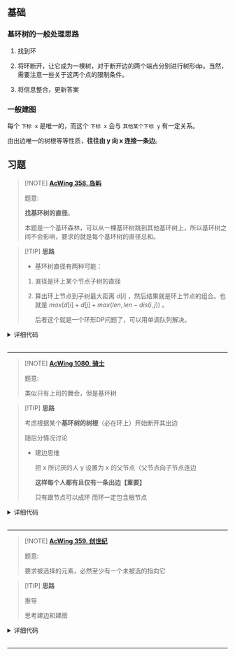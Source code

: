 ## 基础

### 基环树的一般处理思路

1. 找到环

2. 将环断开，让它成为一棵树，对于断开边的两个端点分别进行树形dp。当然，需要注意一些关于这两个点的限制条件。

3. 将信息整合，更新答案

### 一般建图

每个 `下标 x` 是唯一的，而这个 `下标 x` 会与 `其他某个下标 y` 有一定关系。

由出边唯一的树根等等性质，**往往由 y 向 x 连接一条边**。

## 习题

> [!NOTE] **[AcWing 358. 岛屿](https://www.acwing.com/problem/content/360/)**
> 
> 题意: 
> 
> **找基环树的直径**。
> 
> 本题是一个基环森林，可以从一棵基环树跳到其他基环树上，所以基环树之间不会影响，要求的就是每个基环树的直径总和。

> [!TIP] **思路**
> 
> - 基环树直径有两种可能：
> 
> 1. 直径是环上某个节点子树的直径
> 
> 2. 算出环上节点到子树最大距离 $d[i]$ ，然后结果就是环上节点的组合。也就是 $max(d[i]+d[j]+max(len,len−dis(i,j))$ 。
> 
>    后者这个就是一个环形DP问题了，可以用单调队列解决。

<details>
<summary>详细代码</summary>
<!-- tabs:start -->

##### **C++**

```cpp
#include <bits/stdc++.h>
using namespace std;

using LL = long long;
const static int N = 1e6 + 10, M = N << 1;

int n;

// ------------------- graph -------------------
int h[N], e[M], w[M], ne[M], idx;
void add(int a, int b, int c) {
    e[idx] = b, w[idx] = c, ne[idx] = h[a], h[a] = idx ++ ;
}

// ------------------- circle -------------------
int fu[N], fw[N], q[N]; // 找环过程中记录路径
int cir[N], ed[N], cnt; // 记录环 ==> TODO
bool st[N], ins[N];     // 找环
LL s[N], d[M], sum[M];  // 前缀和  破环成链需要两倍长度数组

void dfs_c(int u, int from) {
    st[u] = ins[u] = true;
    for (int i = h[u]; ~i; i = ne[i]) {
        if (i == (from ^ 1))
            continue;   // 反向边跳过
        int j = e[i];
        fu[j] = u, fw[j] = w[i];    // 记录上一个位置 以及边长
        if (!st[j])
            dfs_c(j, i);
        else if (ins[j]) {          // 已在栈中 说明有环
            // 环个数+1
            cnt ++ ;
            ed[cnt] = ed[cnt - 1];
            // 逆序找所有的环上的点 统计前缀和
            // ==> why 前缀和？ 因为【前面的分析过程 优化】
            //                         for-loop这里必须先用k 再改k
            for (LL k = fu[j], tot = fw[j]; ; tot += fw[k], k = fu[k]) {
                s[k] = tot;
                cir[ ++ ed[cnt]] = k;	// ATTENTION trick
                if (k == j)
                    break;
            }
        }
    }
    ins[u] = false;
}

// ------------------- dp -------------------
LL ans;
LL dfs_d(int u) {
    st[u] = true;
    LL d1 = 0, d2 = 0;
    for (int i = h[u]; ~i; i = ne[i]) {
        int j = e[i];
        if (st[j])
            continue;
        LL dist = dfs_d(j) + w[i];
        if (dist >= d1)
            d2 = d1, d1 = dist;
        else if (dist > d2)
            d2 = dist;
    }
    ans = max(ans, d1 + d2);
    return d1;
}

void init() {
    // graph
    memset(h, -1, sizeof h);
    idx = 0;
    
    // circle
    memset(st, 0, sizeof st);
    memset(ins, 0, sizeof ins);
    // ...
}
int main() {
    std::ios::sync_with_stdio(false);
    std::cin.tie(nullptr);
    std::cout.tie(nullptr);
    
    init();
    cin >> n;
    for (int i = 1; i <= n; ++ i ) {
        int j, c;
        cin >> j >> c;
        add(i, j, c), add(j, i, c);
    }
    for (int i = 1; i <= n; ++ i )
        if (!st[i])
            dfs_c(i, -1);   // 找环
            
    memset(st, 0, sizeof st);   // reset
    for (int i = 1; i <= ed[cnt]; ++ i )
        st[cir[i]] = true;      // 标记所有环上的点 
    
    LL res = 0; // 整个基环树森林的总直径
    for (int i = 1; i <= cnt; ++ i ) {
        ans = 0;    //reset 计算单个基环树内部的直径
        int sz = 0;
        for (int j = ed[i - 1] + 1; j <= ed[i]; ++ j ) {
            int k = cir[j];
            d[sz] = dfs_d(k);   // 该点对应树的最远距离
            sum[sz] = s[k];     // 拷贝前缀和
            sz ++ ;
        }
        // pre-sum
        for (int j = 0; j < sz; ++ j )
            d[sz + j] = d[j], sum[sz + j] = sum[j] + sum[sz - 1];
        // 单调队列  公式转化 ==> d[x] - s[x]
        int hh = 0, tt = -1;
        for (int j = 0; j < sz * 2; ++ j ) {
            if (hh <= tt && j - q[hh] >= sz)
                hh ++ ;
            if (hh <= tt)
                ans = max(ans, d[j] + sum[j] + d[q[hh]] - sum[q[hh]]);
            while (hh <= tt && d[q[tt]] - sum[q[tt]] <= d[j] - sum[j])
                tt -- ;
            q[ ++ tt] = j;
        }
        res += ans;
    }
    cout << res << endl;
    
    return 0;
}
```

##### **Python**

```python

```

<!-- tabs:end -->
</details>

<br>

* * *

> [!NOTE] **[AcWing 1080. 骑士](https://www.acwing.com/problem/content/1082/)**
> 
> 题意: 
> 
> 类似只有上司的舞会，但是基环树

> [!TIP] **思路**
> 
> 考虑根据某个**基环树的树根**（必在环上）开始断开其出边
> 
> 随后分情况讨论
> 
> - 建边思维
> 
>   把 x 所讨厌的人 y 设置为 x 的父节点（父节点向子节点连边
> 
>   **这样每个人都有且仅有一条出边【重要】**
> 
>   只有跟节点可以成环 而环一定包含根节点

<details>
<summary>详细代码</summary>
<!-- tabs:start -->

##### **C++**

```cpp
#include <bits/stdc++.h>
using namespace std;

using LL = long long;
const static int N = 1e6 + 10, INF = 1e9;

int n;
int h[N], e[N], rm[N], w[N], ne[N], idx;
void init() {
    memset(h, -1, sizeof h);
    idx = 0;
}
void add(int a, int b) {
    e[idx] = b, ne[idx] = h[a], h[a] = idx ++ ;
}

LL f1[N][2], f2[N][2];
bool st[N], ins[N];
LL res;

// ap为不能选的点
void dfs_f(int u, int ap, LL f[][2]) {
    // get f[u][0]
    for (int i = h[u]; ~i; i = ne[i]) {
        if (rm[i])
            continue;
        int j = e[i];
        dfs_f(j, ap, f);
        f[u][0] += max(f[j][0], f[j][1]);
    }
    // get f[u][1]
    f[u][1] = -INF;
    if (u != ap) {
        f[u][1] = w[u];
        for (int i = h[u]; ~i; i = ne[i]) {
            if (rm[i])
                continue;
            int j = e[i];
            f[u][1] += f[j][0];
        }
    }
}

void dfs_c(int u, int from) {
    st[u] = ins[u] = true;
    for (int i = h[u]; ~i; i = ne[i]) {
        int j = e[i];
        if (!st[j])
            dfs_c(j, i);
        else if (ins[j]) {  // 找到环
            rm[i] = 1;      // 标记 删除这条边
            // f[j][0] 表示以u为根的子树 不选u的所有方案的最大值
            // f[j][1] 表示..............选u的.............
            //
            // 计算得 f[j][0] 可以直接用
            // 使用 f[j][1] 时需特判下 u 不能选的方案
            // 最后取max即可
            // 
            // ATTENTION 思考: 为什么是用j不是用u   ==> 与建边方向相关
            dfs_f(j, -1, f1);
            dfs_f(j, u, f2);
            res += max(f1[j][0], f2[j][1]);
        }
    }
    ins[u] = false;
}

int main() {
    ios::sync_with_stdio(false);
    cin.tie(nullptr);
    cout.tie(nullptr);
    
    init();
    cin >> n;
    for (int i = 1; i <= n; ++ i ) {
        int v, j;
        cin >> v >> j;
        add(j, i);  // 建立一条边 TODO方向why
        w[i] = v;
    }
    for (int i = 1; i <= n; ++ i )
        if (!st[i])
            dfs_c(i, -1);
    
    cout << res << endl;
    return 0;
}
```

##### **Python**

```python

```

<!-- tabs:end -->
</details>

<br>

* * *

> [!NOTE] **[AcWing 359. 创世纪](https://www.acwing.com/activity/content/problem/content/3188/)**
> 
> 题意: 
> 
> 要求被选择的元素，必然至少有一个未被选的指向它

> [!TIP] **思路**
> 
> 推导
> 
> 思考建边和建图

<details>
<summary>详细代码</summary>
<!-- tabs:start -->

##### **C++**

```cpp
#include <bits/stdc++.h>
using namespace std;

const static int N = 1e6 + 10, INF = 1e8;

int n;
int h[N], e[N], rm[N], ne[N], idx;
void init() {
    memset(h, -1, sizeof h);
    idx = 0;
}
void add(int a, int b) {
    e[idx] = b, ne[idx] = h[a], h[a] = idx ++ ;
}

int f1[N][2], f2[N][2];
bool st[N], ins[N];
int res;

// TODO 一堆推导
void dfs_f(int u, int ap, int f[][2]) {
    for (int i = h[u]; ~i; i = ne[i]) {
        if (rm[i])
            continue;
        int j = e[i];
        dfs_f(j, ap, f);
        f[u][0] += max(f[j][0], f[j][1]);
    }
    if (u == ap)  // 必选
        f[u][1] = f[u][0] + 1, f[u][0] = -INF;
    else {        // 可选可不选
        f[u][1] = -INF;
        for (int i = h[u]; ~i; i = ne[i]) {
            if (rm[i])
                continue;
            int j = e[i];
            //                   枚举j，除了j之外其他都可选可不选      + 第j个不选 + 1(u本身) 
            // =              所有的可选可不选 -  第j个点可选可不选。   + 第j个不选 + 1(u本身)
            f[u][1] = max(f[u][1], f[u][0] - max(f[j][0], f[j][1]) + f[j][0] + 1);
        }
    }
}

void dfs_c(int u, int from) {
    st[u] = ins[u] = true;
    for (int i = h[u]; ~i; i = ne[i]) {
        int j = e[i];
        if (!st[j])
            dfs_c(j, i);
        else if (ins[j]) {
            rm[i] = 1;
            dfs_f(j, -1, f1); // 可选可不选 u
            dfs_f(j, u, f2);  // 必选 u
            res += max(max(f1[j][0], f1[j][1]), f2[j][0]);
        }
    }
    ins[u] = false;
}

int main() {
    ios::sync_with_stdio(false);
    cin.tie(nullptr);
    cout.tie(nullptr);
    
    init();
    cin >> n;
    for (int i = 1; i <= n; ++ i ) {
        int j;
        cin >> j;
        add(j, i);
    }
    
    for (int i = 1; i <= n; ++ i )
        if (!st[i])
            dfs_c(i, -1);
            
    cout << res << endl;
    
    return 0;
}
```

##### **Python**

```python

```

<!-- tabs:end -->
</details>

<br>

* * *